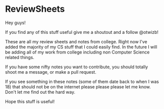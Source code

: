 # ReviewSheets
Hey guys!

If you find any of this stuff useful give me a shoutout and a follow @otwizb!

These are all my review sheets and notes from college. 
Right now I've added the majority of my CS stuff that I could easily find.
In the future I will be adding all of my work from college including non Computer Science related things.

If you have some nifty notes you want to contribute, you should totally shoot me a message, or make a pull request.

If you see something in these notes (some of them date back to when I was 18) that should not be on the internet please please please let me know. Don't let me find out the hard way.

Hope this stuff is useful!
